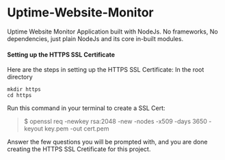 # Uptime-Website-Monitor

Uptime Website Monitor Application built with NodeJs. No frameworks, No dependencies, just plain NodeJs and its core in-built modules.

#### Setting up the HTTPS SSL Certificate

Here are the steps in setting up the HTTPS SSL Certificate: In the root directory
```
mkdir https
cd https
```

Run this command in your terminal to create a SSL Cert:
> $ openssl req -newkey rsa:2048 -new -nodes -x509 -days 3650 -keyout key.pem -out cert.pem

Answer the few questions you will be prompted with, and you are done creating the HTTPS SSL Cretificate for this project.
